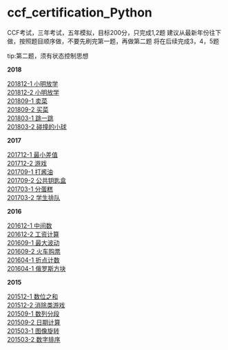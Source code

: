 # ccf_certification_Python
CCF考试，三年考试，五年模拟，目标200分，只完成1,2题
建议从最新年份往下做，按照题目顺序做，不要先刷完第一题，再做第二题
将在后续完成3，4，5题

tip:第二题，须有状态控制思想


 
**2018**  

[201812-1 小明放学](ccf_python/181201.py)  
[201812-2 小明放学](ccf_python/181202.py)   
[201809-1 卖菜](blob/master/ccf_python/180901.py)   
[201809-2 买菜](ccf_python/180902.py)   
[201803-1 跳一跳](ccf_python/180301.py)   
[201803-2 碰撞的小球](ccf_python/180302.py)   

**2017** 

[201712-1 最小差值](ccf_python/171201.py)    
[201712-2 游戏](ccf_python/171202.py)    
[201709-1 打酱油](ccf_python/170901.py)   
[201709-2 公共钥匙盒](ccf_python/170902.py)   
[201703-1 分蛋糕](ccf_python/170301.py)   
[201703-2 学生排队](ccf_python/170302.py)   

**2016**

[201612-1 中间数](ccf_python/161201.py)  
[201612-2 工资计算](ccf_python/161202.py)  
[201609-1 最大波动](ccf_python/160901.py)  
[201609-2 火车购票](ccf_python/160902.py)  
[201604-1 折点计数](ccf_python/160401.py)  
[201604-1 俄罗斯方块](ccf_python/160402.py)  


**2015**

[201512-1 数位之和](ccf_python/151201.py)  
[201512-2 消除类游戏](ccf_python/151202.py)  
[201509-1 数列分段](ccf_python/150901.py)  
[201509-2 日期计算](ccf_python/150902.py)  
[201503-1 图像旋转](ccf_python/150301.py)  
[201503-2 数字排序](ccf_python/150302.py)  











